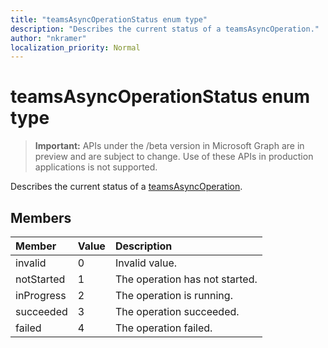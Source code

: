 ```yaml
---
title: "teamsAsyncOperationStatus enum type"
description: "Describes the current status of a teamsAsyncOperation."
author: "nkramer"
localization_priority: Normal
---
```


# teamsAsyncOperationStatus enum type

> **Important:** APIs under the /beta version in Microsoft Graph are in preview and are subject to change. Use of these APIs in production applications is not supported.

Describes the current status of a [teamsAsyncOperation](teamsasyncoperation.md).

## Members

| Member | Value| Description |
|:---------------|:--------|:----------|
|invalid|0|Invalid value.|
|notStarted|1|The operation has not started.|
|inProgress|2|The operation is running.|
|succeeded|3|The operation succeeded.|
|failed|4|The operation failed.|
